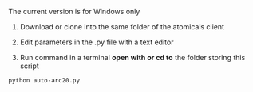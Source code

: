 The current version is for Windows only

1. Download or clone into the same folder of the atomicals client

2. Edit parameters in the .py file with a text editor

3. Run command in a terminal **open with or cd to** the folder storing this script

```
python auto-arc20.py
```

